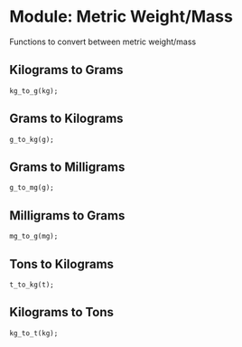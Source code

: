 # Module: Metric Weight/Mass
Functions to convert between metric weight/mass

## Kilograms to Grams
```
kg_to_g(kg);
```

## Grams to Kilograms
```
g_to_kg(g);
```
## Grams to Milligrams
```
g_to_mg(g);
```

## Milligrams to Grams
```
mg_to_g(mg);
```
## Tons to Kilograms
```
t_to_kg(t);
```
## Kilograms to Tons
```
kg_to_t(kg);
```
